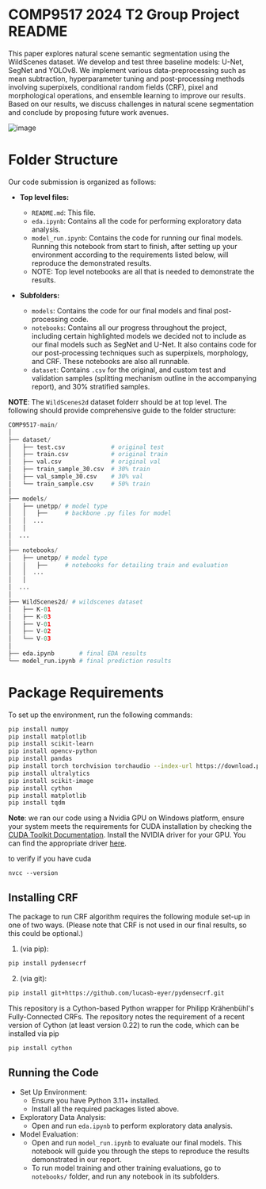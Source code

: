 # COMP9517 2024 T2 Group Project README

This paper explores natural scene semantic segmentation using the WildScenes dataset. We develop and test three baseline models: U-Net, SegNet and YOLOv8. We implement various data-preprocessing such as mean subtraction, hyperparameter tuning and post-processing methods involving superpixels, conditional random fields (CRF), pixel and morphological operations, and ensemble learning to improve our results. Based on our results, we discuss challenges in natural scene segmentation and conclude by proposing future work avenues.

![image](https://github.com/user-attachments/assets/43572984-2aec-409d-8c36-d557afb1de49)


# Folder Structure
Our code submission is organized as follows:

- **Top level files:**
  - `README.md`: This file.
  - `eda.ipynb`: Contains all the code for performing exploratory data analysis.
  - `model_run.ipynb`: Contains the code for running our final models. Running this notebook from start to finish, after setting up your environment according to the requirements listed below, will reproduce the demonstrated results.
  * NOTE: Top level notebooks are all that is needed to demonstrate the results.

- **Subfolders:**
  - `models`: Contains the code for our final models and final post-processing code.
  - `notebooks`: Contains all our progress throughout the project, including certain highlighted models we decided not to include as our final models such as SegNet and U-Net. It also contains code for our post-processing techniques such as superpixels, morphology, and CRF. These notebooks are also all runnable.
  - `dataset`: Contains `.csv` for the original, and custom test and validation samples (splitting mechanism outline in the accompanying report), and 30% stratified samples.

**NOTE**: The `WildScenes2d` dataset folderr should be at top level. The following should provide comprehensive guide to the folder structure:
```python
COMP9517-main/
│
├── dataset/
│   ├── test.csv             # original test
│   ├── train.csv            # original train
│   ├── val.csv              # original val
│   ├── train_sample_30.csv  # 30% train
│   ├── val_sample_30.csv    # 30% val
│   └── train_sample.csv     # 50% train
│
├── models/
│   ├── unetpp/ # model type
│   │   ├──     # backbone .py files for model
│   │  ...
│   │
│  ...
│
├── notebooks/
│   ├── unetpp/ # model type
│   │   ├──     # notebooks for detailing train and evaluation
│   │  ...
│   │
│  ...
│
├── WildScenes2d/ # wildscenes dataset
│   ├── K-01
│   ├── K-03
│   ├── V-01
│   ├── V-02
│   └── V-03
│
├── eda.ipynb       # final EDA results
└── model_run.ipynb # final prediction results
```
    
# Package Requirements

To set up the environment, run the following commands:

```bash
pip install numpy
pip install matplotlib
pip install scikit-learn
pip install opencv-python
pip install pandas
pip install torch torchvision torchaudio --index-url https://download.pytorch.org/whl/cu118
pip install ultralytics
pip install scikit-image
pip install cython
pip install matplotlib
pip install tqdm
```

**Note**: we ran our code using a Nvidia GPU on Windows platform, ensure your system meets the requirements for CUDA installation by checking the [CUDA Toolkit Documentation]([url](https://docs.nvidia.com/cuda/cuda-installation-guide-linux/index.html)). Install the NVIDIA driver for your GPU. You can find the appropriate driver [here]([url](https://www.nvidia.com/Download/index.aspx)).

to verify if you have cuda
```
nvcc --version
```

## Installing CRF
The package to run CRF algorithm requires the following module set-up in one of two ways. (Please note that CRF is not used in our final results, so this could be optional.)
1. (via pip): 
```bash
pip install pydensecrf
```
2. (via git):
```bash
pip install git+https://github.com/lucasb-eyer/pydensecrf.git
```

This repository is a Cython-based Python wrapper for Philipp Krähenbühl's Fully-Connected CRFs. The repository notes the requirement of a recent version of Cython (at least version 0.22) to run the code, which can be installed via pip
```bash
pip install cython
```

## Running the Code
- Set Up Environment:
  - Ensure you have Python 3.11+ installed.
  - Install all the required packages listed above.
- Exploratory Data Analysis:
  - Open and run `eda.ipynb` to perform exploratory data analysis.
- Model Evaluation:
  - Open and run `model_run.ipynb` to evaluate our final models. This notebook will guide you through the steps to reproduce the results demonstrated in our report.
  - To run model training and other training evaluations, go to `notebooks/` folder, and run any notebook in its subfolders.
